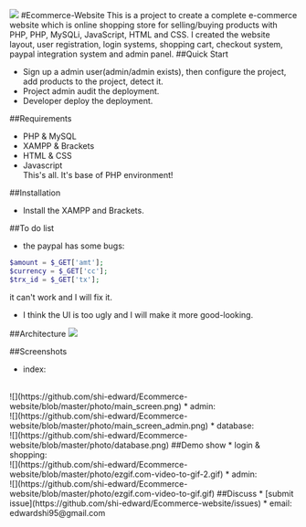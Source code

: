 
![](https://github.com/shi-edward/Ecommerce-website/blob/master/photo/ecommerce_photo.png)
#Ecommerce-Website
This is a project to create a complete e-commerce website which is online shopping store for selling/buying products with PHP, PHP, MySQLi, JavaScript, HTML and CSS. I created the website layout, user registration, login systems, shopping cart, checkout system, paypal integration system and admin panel.
##Quick Start
* Sign up a admin user(admin/admin exists), then configure the project, add products to the project, detect it.
* Project admin audit the deployment.
* Developer deploy the deployment.

##Requirements
* PHP & MySQL
* XAMPP & Brackets
* HTML & CSS
* Javascript
<br>This's all. It's base of PHP environment!

##Installation
* Install the XAMPP and Brackets.

##To do list
* the paypal has some bugs:
```php
$amount = $_GET['amt']; 
$currency = $_GET['cc']; 
$trx_id = $_GET['tx']; 
```
it can't work and I will fix it.
* I think the UI is too ugly and I will make it more good-looking.

##Architecture
![](https://github.com/shi-edward/Ecommerce-website/blob/master/photo/ecommerce%20system.png)

##Screenshots
* index:
<br>
![](https://github.com/shi-edward/Ecommerce-website/blob/master/photo/main_screen.png)
* admin:
<br>
![](https://github.com/shi-edward/Ecommerce-website/blob/master/photo/main_screen_admin.png)
* database:
<br>
![](https://github.com/shi-edward/Ecommerce-website/blob/master/photo/database.png)
##Demo show
* login & shopping:
<br>
![](https://github.com/shi-edward/Ecommerce-website/blob/master/photo/ezgif.com-video-to-gif-2.gif)
* admin:
<br>
![](https://github.com/shi-edward/Ecommerce-website/blob/master/photo/ezgif.com-video-to-gif.gif)
##Discuss
* [submit issue](https://github.com/shi-edward/Ecommerce-website/issues)
* email: edwardshi95@gmail.com
